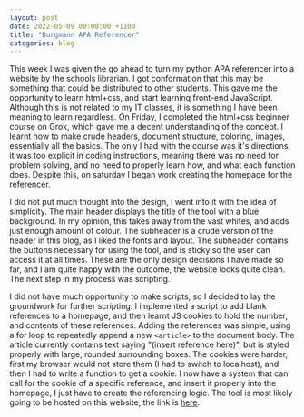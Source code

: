 ```yaml
---
layout: post
date: 2022-05-09 00:00:00 +1100
title: "Burgmann APA Referencer"
categories: blog
---
```


This week I was given the go ahead to turn my python APA referencer into a website by the schools librarian. I got conformation that this may be something that could be distributed to other students. This gave me the opportunity to learn html+css, and start learning front-end JavaScript. Although this is not related to my IT classes, it is something I have been meaning to learn regardless. On Friday, I completed the html+css beginner course on Grok, which gave me a decent understanding of the concept. I learnt how to make crude headers, document structure, coloring, images, essentially all the basics. The only I had with the course was it's directions, it was too explicit in coding instructions, meaning there was no need for problem solving, and no need to properly learn how, and what each function does. Despite this, on saturday I began work creating the homepage for the referencer.

I did not put much thought into the design, I went into it with the idea of simplicity. The main header displays the title of the tool with a blue background. In my opinion, this takes away from the vast whites, and adds just enough amount of colour. The subheader is a crude version of the header in this blog, as I liked the fonts and layout. The subheader contains the buttons necessary for using the tool, and is sticky so the user can access it at all times. These are the only design decisions I have made so far, and I am quite happy with the outcome, the website looks quite clean. The next step in my process was scripting.

I did not have much opportunity to make scripts, so I decided to lay the groundwork for further scripting. I implemented a script to add blank references to a homepage, and then learnt JS cookies to hold the number, and contents of these references. Adding the references was simple, using a for loop to repeatedly append a new `<article>` to the document body. The article currently contains text saying "(insert reference here)", but is styled properly with large, rounded surrounding boxes. The cookies were harder, first my browser would not store them (I had to switch to localhost), and then I had to write a function to get a cookie. I now have a system that can call for the cookie of a specific reference, and insert it properly into the homepage, I just have to create the referencing logic. The tool is most likely going to be hosted on this website, the link is [here](https://morgan-potter.github.io/Referencing_Generator.html).